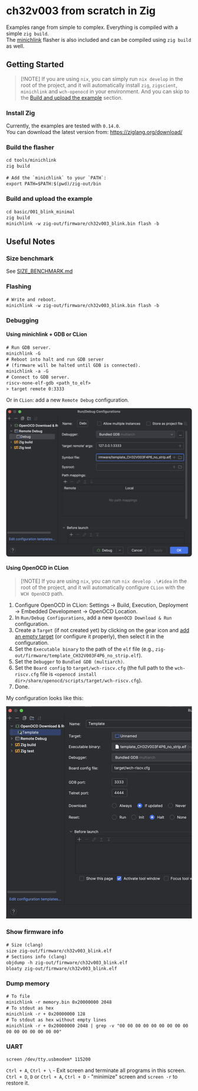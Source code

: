 # ch32v003 from scratch in Zig

Examples range from simple to complex. Everything is compiled with a simple `zig build`. \
The [minichlink](tools/minichlink) flasher is also included and can be
compiled using `zig build` as well.

## Getting Started

> \[!NOTE\]
> If you are using `nix`, you can simply run `nix develop` in the root of the project, and it will automatically install
> `zig`, `zigscient`, `minichlink` and `wch-openocd` in your environment.
> And you can skip to the [Build and upload the example](#build-and-upload-the-example) section.

### Install Zig

Currently, the examples are tested with `0.14.0`.\
You can download the latest version from:
https://ziglang.org/download/

### Build the flasher

```shell
cd tools/minichlink
zig build

# Add the `minichlink` to your `PATH`:
export PATH=$PATH:$(pwd)/zig-out/bin
```

### Build and upload the example

```shell
cd basic/001_blink_minimal
zig build
minichlink -w zig-out/firmware/ch32v003_blink.bin flash -b
```

## Useful Notes

### Size benchmark

See [SIZE_BENCHMARK.md](SIZE_BENCHMARK.md)

### Flashing

```shell
# Write and reboot.
minichlink -w zig-out/firmware/ch32v003_blink.bin flash -b
```

### Debugging

#### Using minichlink + GDB or CLion

```shell
# Run GDB server.
minichlink -G
# Reboot into halt and run GDB server 
# (firmware will be halted until GDB is connected).
minichlink -a -G
# Connect to GDB server.
riscv-none-elf-gdb <path_to_elf>
> target remote 0:3333
```

Or in `CLion`: add a new `Remote Debug` configuration.

![clion_debug_configuration.png](.assets/clion_debug_configuration.png)

#### Using OpenOCD in CLion

> \[!NOTE\]
> If you are using `nix`, you can run `nix develop .\#idea` in the root of the project, and it will automatically
> configure `CLion` with the `WCH OpenOCD` path.

1. Configure OpenOCD in CLion: Settings -> Build, Execution, Deployment -> Embedded Development -> OpenOCD Location.
2. In `Run/Debug Configurations`, add a new `OpenOCD Download & Run` configuration.
3. Create a `Target` (if not created yet) by clicking on the gear icon
   and [add an empty target](.assets/clion_target_configuration.png) (or configure it properly), then select it in the
   configuration.
4. Set the `Executable binary` to the path of the `elf` file (e.g.,
   `zig-out/firmware/template_CH32V003F4P6_no_strip.elf`).
5. Set the `Debugger` to `Bundled GDB (multiarch)`.
6. Set the `Board config` to `target/wch-riscv.cfg` (the full path to the `wch-riscv.cfg` file is
   `<openocd install dir>/share/openocd/scripts/target/wch-riscv.cfg`).
7. Done.

My configuration looks like this:

![clion_openocd_configuration.png](.assets/clion_openocd_configuration.png)

### Show firmware info

```shell
# Size (clang)
size zig-out/firmware/ch32v003_blink.elf
# Sections info (clang)
objdump -h zig-out/firmware/ch32v003_blink.elf 
bloaty zig-out/firmware/ch32v003_blink.elf
```

### Dump memory

```shell
# To file
minichlink -r memory.bin 0x20000000 2048
# To stdout as hex
minichlink -r + 0x20000000 128
# To stdout as hex without empty lines
minichlink -r + 0x20000000 2048 | grep -v "00 00 00 00 00 00 00 00 00 00 00 00 00 00 00 00"
```

### UART

```shell
screen /dev/tty.usbmodem* 115200 
```

`Ctrl + A`, `Ctrl + \` - Exit screen and terminate all programs in this screen. \
`Ctrl + D`, `D` or `Ctrl + A`, `Ctrl + D` - "minimize" screen and `screen -r` to restore it.
